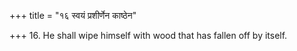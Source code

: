 +++
title = "१६ स्वयं प्रशीर्णेन काष्ठेन"

+++
16. He shall wipe himself with wood that has fallen off by itself.
